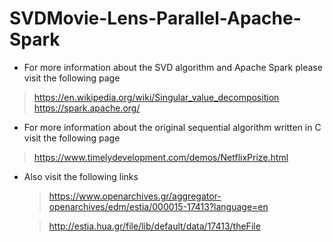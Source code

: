 # SVDMovie-Lens-Parallel-Apache-Spark
- For more information about the SVD algorithm and Apache Spark please visit the following page
> https://en.wikipedia.org/wiki/Singular_value_decomposition
> https://spark.apache.org/

- For more information about the original sequential algorithm written in C visit the following page 
> https://www.timelydevelopment.com/demos/NetflixPrize.html

- Also visit the following links
    > https://www.openarchives.gr/aggregator-openarchives/edm/estia/000015-17413?language=en
    
    > http://estia.hua.gr/file/lib/default/data/17413/theFile
